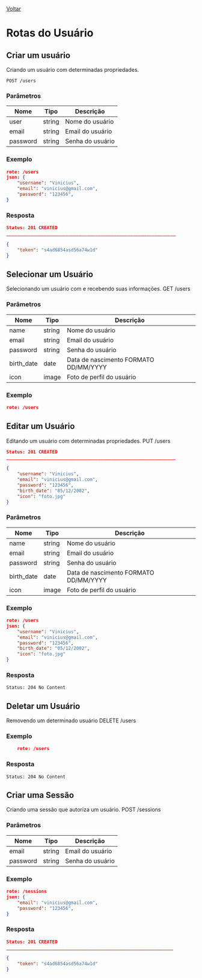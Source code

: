 [Voltar](menu.md)

# Rotas do Usuário

## Criar um usuário

Criando um usuário com determinadas propriedades.

    POST /users

### Parâmetros

| Nome       | Tipo   | Descrição        |
| ---------- | ------ | ---------------- |
| user       | string | Nome do usuário  |
| email      | string | Email do usuário |
| password   | string | Senha do usuário |

### Exemplo

```json
rote: /users
json: {
    "username": "Vinicius",
    "email": "vinicius@gmail.com",
    "password": "123456",
}
```

### Resposta

```json
Status: 201 CREATED
_______________________________________________________________

{
    "token": "s4ad6854asd56a74w1d"
}
```

## Selecionar um Usuário <a name="get_user"></a>

Selecionando um usuário com e recebendo suas informações.
    GET /users

### Parâmetros

| Nome       | Tipo   | Descrição          |
| ---------- | ------ | ------------------ |
| name       | string | Nome do usuário    |
| email      | string | Email do usuário   |
| password   | string | Senha do usuário   |
| birth_date | date   | Data de nascimento FORMATO DD/MM/YYYY |
| icon       | image  | Foto de perfil do usuário |

### Exemplo

```json
rote: /users
```

## Editar um Usuário <a name="edit_user"></a>

Editando um usuário com determinadas propriedades.
    PUT /users

```json
Status: 201 CREATED
_______________________________________________________________

{
    "username": "Vinicius",
    "email": "vinicius@gmail.com",
    "password": "123456",
    "birth_date": "05/12/2002",
    "icon": "foto.jpg"
}
```

### Parâmetros

| Nome       | Tipo   | Descrição          |
| ---------- | ------ | ------------------ |
| name       | string | Nome do usuário    |
| email      | string | Email do usuário   |
| password   | string | Senha do usuário   |
| birth_date | date   | Data de nascimento FORMATO DD/MM/YYYY |
| icon       | image  | Foto de perfil do usuário |

### Exemplo

```json
rote: /users
json: {
    "username": "Vinicius",
    "email": "vinicius@gmail.com",
    "password": "123456",
    "birth_date": "05/12/2002",
    "icon": "foto.jpg"
}
```

### Resposta

    Status: 204 No Content

## Deletar um Usuário <a name="delete_user"></a>

Removendo um determinado usuário
DELETE /users

### Exemplo

```json
    rote: /users
```

### Resposta

    Status: 204 No Content

## Criar uma Sessão <a name="create_session"></a>

Criando uma sessão que autoriza um usuário.
POST /sessions

### Parâmetros

| Nome     | Tipo   | Descrição        |
| -------- | ------ | ---------------- |
| email    | string | Email do usuário |
| password | string | Senha do usuário |

### Exemplo

```json
rote: /sessions
json: {
    "email": "vinicius@gmail.com",
    "password": "123456",
}
```

### Resposta

```json
Status: 201 CREATED
______________________________________________________________

{
    "token": "s4ad6854asd56a74w1d"
}
```